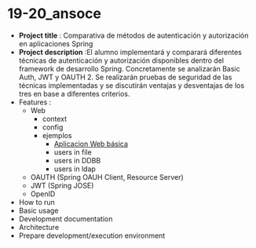 # 19-20_ansoce



* **Project title** : Comparativa de métodos de autenticación y autorización en aplicaciones Spring
* **Project description** :El alumno implementará y comparará diferentes técnicas de autenticación y autorización disponibles dentro del framework de desarrollo Spring. Concretamente se analizarán Basic Auth, JWT y OAUTH 2. Se realizarán pruebas de seguridad de las técnicas implementadas y se discutirán ventajas y desventajas de los tres en base a diferentes criterios. 
* Features :
  * Web
    * context
    * config  
    * ejemplos
      * [Aplicacion Web básica](web/web-basic)
      * users in file
      * users in DDBB
      * users in ldap 
  * OAUTH (Spring OAUH Client, Resource Server)
  * JWT (Spring JOSE)
  * OpenID
* How to run
* Basic usage
* Development documentation
* Architecture
* Prepare development/execution environment